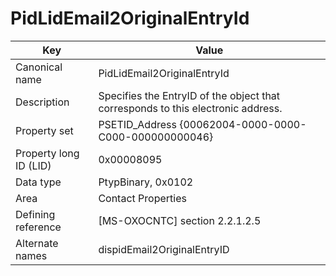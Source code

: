 # PidLidEmail2OriginalEntryId

| Key | Value |
|---|---|
| Canonical name | PidLidEmail2OriginalEntryId |
| Description | Specifies the EntryID of the object that corresponds to this electronic address. |
| Property set | PSETID_Address {00062004-0000-0000-C000-000000000046} |
| Property long ID (LID) | 0x00008095 |
| Data type | PtypBinary, 0x0102 |
| Area | Contact Properties |
| Defining reference | [MS-OXOCNTC] section 2.2.1.2.5 |
| Alternate names | dispidEmail2OriginalEntryID |
